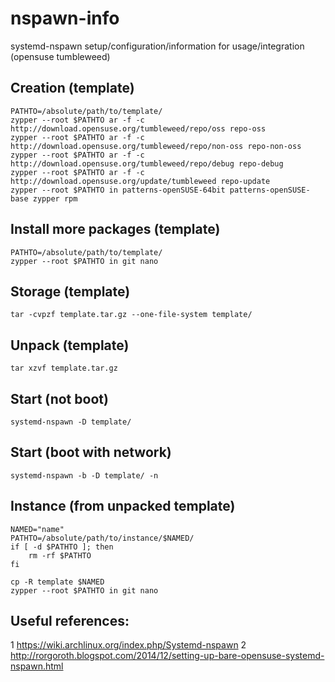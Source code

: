 # nspawn-info
systemd-nspawn setup/configuration/information for usage/integration (opensuse tumbleweed)

## Creation (template)
```text
PATHTO=/absolute/path/to/template/
zypper --root $PATHTO ar -f -c http://download.opensuse.org/tumbleweed/repo/oss repo-oss
zypper --root $PATHTO ar -f -c http://download.opensuse.org/tumbleweed/repo/non-oss repo-non-oss
zypper --root $PATHTO ar -f -c http://download.opensuse.org/tumbleweed/repo/debug repo-debug
zypper --root $PATHTO ar -f -c http://download.opensuse.org/update/tumbleweed repo-update
zypper --root $PATHTO in patterns-openSUSE-64bit patterns-openSUSE-base zypper rpm
```

## Install more packages (template)
```text
PATHTO=/absolute/path/to/template/
zypper --root $PATHTO in git nano
```

## Storage (template)
```text
tar -cvpzf template.tar.gz --one-file-system template/
```

## Unpack (template)
```text
tar xzvf template.tar.gz
```

## Start (not boot)
```text
systemd-nspawn -D template/
```

## Start (boot with network)
```text
systemd-nspawn -b -D template/ -n
```

## Instance (from unpacked template)
```text
NAMED="name"
PATHTO=/absolute/path/to/instance/$NAMED/
if [ -d $PATHTO ]; then
    rm -rf $PATHTO
fi

cp -R template $NAMED
zypper --root $PATHTO in git nano
```

## Useful references:
1 https://wiki.archlinux.org/index.php/Systemd-nspawn
2 http://rorgoroth.blogspot.com/2014/12/setting-up-bare-opensuse-systemd-nspawn.html
